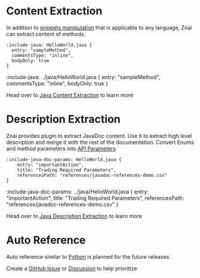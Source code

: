 # Content Extraction

In addition to [snippets manipulation](snippets/snippets-manipulation) that is applicable to any language,
Znai can extract content of methods.

    :include-java: HelloWorld.java {
      entry: "sampleMethod",
      commentsType: "inline",
      bodyOnly: true
    }

:include-java: ../java/HelloWorld.java {
  entry: "sampleMethod",
  commentsType: "inline",
  bodyOnly: true
}

Head over to [Java Content Extraction](java/content-extraction) to learn more

# Description Extraction

Znai provides plugin to extract JavaDoc content. Use it to extract high level description and merge it with the rest of the documentation.
Convert Enums and method parameters into [API Parameters](snippets/api-parameters)

    :include-java-doc-params: HelloWorld.java {
        entry: "importantAction", 
        title: "Trading Required Parameters",
        referencesPath: "references/javadoc-references-demo.csv"
    }

:include-java-doc-params: ../java/HelloWorld.java {
  entry: "importantAction",
  title: "Trading Required Parameters",
  referencesPath: "references/javadoc-references-demo.csv"
}

Head over to [Java Description Extraction](java/description-extraction) to learn more

# Auto Reference

Auto reference similar to [Python](python/content-extraction) is planned for the future releases.

Create a [GitHub Issue](https://github.com/testingisdocumenting/znai/issues) or [Discussion](https://github.com/testingisdocumenting/znai/discussions)
to help prioritize

